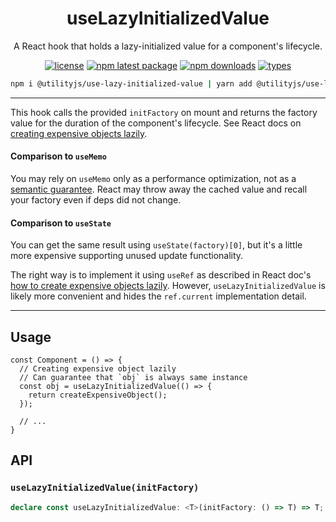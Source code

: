 <div align="center">
  <h1 align="center">
    useLazyInitializedValue
  </h1>
</div>

<div align="center">

A React hook that holds a lazy-initialized value for a component's lifecycle.

[![license](https://img.shields.io/github/license/mimshins/utilityjs?color=212121&style=for-the-badge)](https://github.com/mimshins/utilityjs/blob/main/LICENSE)
[![npm latest package](https://img.shields.io/npm/v/@utilityjs/use-lazy-initialized-value?color=212121&style=for-the-badge)](https://www.npmjs.com/package/@utilityjs/use-lazy-initialized-value)
[![npm downloads](https://img.shields.io/npm/dm/@utilityjs/use-lazy-initialized-value?color=212121&style=for-the-badge)](https://www.npmjs.com/package/@utilityjs/use-lazy-initialized-value)
[![types](https://img.shields.io/npm/types/@utilityjs/use-lazy-initialized-value?color=212121&style=for-the-badge)](https://www.npmjs.com/package/@utilityjs/use-lazy-initialized-value)

```bash
npm i @utilityjs/use-lazy-initialized-value | yarn add @utilityjs/use-lazy-initialized-value
```

</div>

<hr />

This hook calls the provided `initFactory` on mount and returns the factory value for the duration of the component's lifecycle. See React docs on [creating expensive objects lazily](https://reactjs.org/docs/hooks-faq.html#how-to-create-expensive-objects-lazily).

#### **Comparison to `useMemo`**
You may rely on `useMemo` only as a performance optimization, not as a [semantic guarantee](https://reactjs.org/docs/hooks-reference.html#usememo). 
React may throw away the cached value and recall your factory even if deps did not change.

#### **Comparison to `useState`**
You can get the same result using `useState(factory)[0]`, but it's a little more expensive supporting unused update functionality.

The right way is to implement it using `useRef` as described in React doc's [how to create expensive objects lazily](https://reactjs.org/docs/hooks-faq.html#how-to-create-expensive-objects-lazily). However, `useLazyInitializedValue` is likely more convenient and hides the `ref.current` implementation detail.

<hr />

## Usage

```tsx
const Component = () => {
  // Creating expensive object lazily
  // Can guarantee that `obj` is always same instance
  const obj = useLazyInitializedValue(() => {
    return createExpensiveObject();
  });

  // ...
}
```

## API

### `useLazyInitializedValue(initFactory)`

```ts
declare const useLazyInitializedValue: <T>(initFactory: () => T) => T;
```